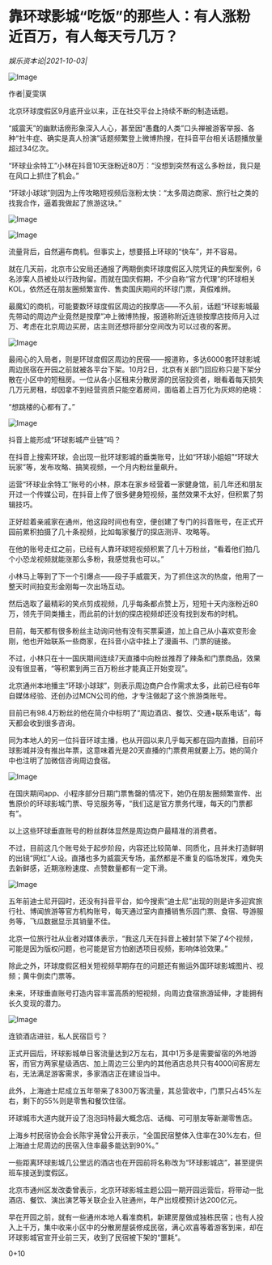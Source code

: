 # 靠环球影城“吃饭”的那些人：有人涨粉近百万，有人每天亏几万？

*娱乐资本论|2021-10-03|*

![Image](https://mmbiz.qpic.cn/mmbiz_png/jNZszpkibXxibIYaIATuUib8xmyiaqcdNK3oDDPS1XZD4OlDykibgJtyPhY2XtYZrweic12fyqJqSnhzeGvdZMBssflw/640?wx_fmt=png&tp=webp&wxfrom=5&wx_lazy=1&wx_co=1)

作者|夏雯琪

北京环球度假区9月底开业以来，正在社交平台上持续不断的制造话题。

“威震天”的幽默话痨形象深入人心，甚至因“愚蠢的人类”口头禅被游客举报、各种“社牛症、确实是真人扮演”话题频繁登上微博热搜，在抖音平台相关话题播放量超过34亿次。

“环球业余特工”小林在抖音10天涨粉近80万：“没想到突然有这么多粉丝，我只是在风口上抓住了机会。”

“环球小球球”则因为上传攻略短视频后涨粉太快：“太多周边商家、旅行社之类的找我合作，逼着我做起了旅游这块。”

![Image](https://mmbiz.qpic.cn/sz_mmbiz_png/Xgc0lz2j1eXUy8JD94Wj6H3rSHiaXYtDwxGavdxIeWibvGMb1TFbYTP6B8XPYxGdTg0AZW0sN3mea8TOlj8Skt0A/640?wx_fmt=png&tp=webp&wxfrom=5&wx_lazy=1&wx_co=1)

![Image](https://mmbiz.qpic.cn/sz_mmbiz_png/Xgc0lz2j1eXUy8JD94Wj6H3rSHiaXYtDwo2cA4E8UxboYruKWxJXsNKTHIuTZma2yEy5FULRWVBXY1DKP8hOEicw/640?wx_fmt=png&tp=webp&wxfrom=5&wx_lazy=1&wx_co=1)

流量背后，自然遍布商机。但事实上，想要搭上环球的“快车”，并不容易。

就在几天前，北京市公安局还通报了两期倒卖环球度假区入院凭证的典型案例，6名涉案人员被处以行政拘留。而就在国庆假期，不少自称“官方代理”的环球相关KOL，依然还在朋友圈频繁宣传、售卖国庆期间的环球门票，真假难辨。

最魔幻的商机，可能要数环球度假区周边的按摩店——不久前，话题“环球影城最先带动的周边产业竟然是按摩”冲上微博热搜，报道称附近连锁按摩店技师月入过万、考虑在北京周边买房，店主则还想将部分空间改为可以过夜的客房。

![Image](https://mmbiz.qpic.cn/sz_mmbiz_png/Xgc0lz2j1eXUy8JD94Wj6H3rSHiaXYtDwPud7l0jR7Bt7OibRoSzvibRBzyj4OsQ1hur8dTWXiayicWC3LFrb0aJWAw/640?wx_fmt=png&tp=webp&wxfrom=5&wx_lazy=1&wx_co=1)

最闹心的入局者，则是环球度假区周边的民宿——报道称，多达6000套环球影城周边民宿在开园之前就被各平台下架。10月2日，北京有关部门回应称只是下架分散在小区中的短租房。一位从各小区租来分散房源的民宿投资者，眼看着每天损失几万元房租，却因拿不到经营资质只能空着房间，面临着上百万化为灰烬的绝境：

“想跳楼的心都有了。”

![Image](https://mmbiz.qpic.cn/mmbiz_png/jNZszpkibXx8r0eeusveAtyj98pKeBEz7tMuAmiadsyvAk4l30TZvmgP03RGX0iaosuL5yVawsdblYqeWUcOTHYoQ/640?wx_fmt=png&tp=webp&wxfrom=5&wx_lazy=1&wx_co=1)

抖音上能形成“环球影城产业链”吗？

在抖音上搜索环球，会出现一批环球影城的垂类账号，比如“环球小姐姐”“环球大玩家”等，发布攻略、搞笑视频，一个月内粉丝量飙升。

运营“环球业余特工”账号的小林，原本在家乡经营着一家健身馆，前几年还和朋友开过一个传媒公司，在抖音上传了很多健身短视频，虽然效果不太好，但积累了剪辑技巧。

正好趁着亲戚家在通州，他这段时间也有空，便创建了专门的抖音账号，在正式开园前累积拍摄了几十条视频，比如每家餐厅的探店测评、攻略等。

在他的账号走红之前，已经有人靠环球短视频积累了几十万粉丝，“看着他们拍几个小恐龙视频就能涨那么多粉，我感觉我也可以。”

小林马上等到了下一个引爆点——段子手威震天，为了抓住这次的热度，他用了一整天时间拍变形金刚每一次出场互动。

然后选取了最精彩的笑点剪成视频，几乎每条都点赞上万，短短十天内涨粉近80万，领先于同类播主，而此前的计划的探店视频却还没有找到发布的时机。

目前，每天都有很多粉丝主动询问他有没有买票渠道，加上自己从小喜欢变形金刚，他也开始联系一些商家，在抖音小店中挂上了漫画书、门票的链接。

不过，小林只在十一国庆期间连续7天直播中向粉丝推荐了辣条和门票商品，效果没有很显著，“等积累到两三百万粉丝才能真正开始变现”。

北京通州本地播主“环球小球球”，则表示周边商户合作需求太多，此前已经有6年自媒体经验、还创办过MCN公司的他，才专注做起了这个旅游类账号。

目前已有98.4万粉丝的他在简介中标明了“周边酒店、餐饮、交通+联系电话”，每天都会收到很多咨询。

同为本地人的另一位抖音环球主播，也从开园以来几乎每天都在园内直播，目前环球影城并没有推出年票，这意味着光是20天直播的门票费用就要上万。她的简介中也注明了加微信咨询周边食宿。

![Image](https://mmbiz.qpic.cn/sz_mmbiz_png/Xgc0lz2j1eXUy8JD94Wj6H3rSHiaXYtDwrDJGz0Fso62M6x3LVECWj2LJo5xPiaw3eXcSpIXaS2tjy2YDrf4x5Dw/640?wx_fmt=png&tp=webp&wxfrom=5&wx_lazy=1&wx_co=1)

在国庆期间app、小程序部分日期门票售罄的情况下，她仍在朋友圈频繁宣传、出售原价的环球影城门票、导览服务等，“我们这是官方票务代理，每天的门票都有”。

以上这些环球垂直账号的粉丝群体显然是周边商户最精准的消费者。

不过，目前这几个账号处于起步阶段，内容还比较简单、同质化，且并未打造鲜明的出镜“网红”人设。直播也多为威震天专场，虽然都是不重复的临场发挥，难免失去新鲜感，近期涨粉速度、点赞数量都有一定下滑。

![Image](https://mmbiz.qpic.cn/sz_mmbiz_png/Xgc0lz2j1eXUy8JD94Wj6H3rSHiaXYtDwM7GJzHZljdfnzab3pAKJA4Vy13l2bZnyYIo10pYciciaEG0oKhNNvLibg/640?wx_fmt=png&tp=webp&wxfrom=5&wx_lazy=1&wx_co=1)

五年前迪士尼开园时，还没有抖音平台，如今搜索“迪士尼”出现的则是许多迎宾旅行社、博闻旅游等官方机构账号，每天通过室内直播销售乐园门票、食宿、导游服务等，飞瓜数据显示其销量不佳。

北京一位旅行社从业者对媒体表示，“我这几天在抖音上被封禁下架了4个视频，可能是因为版权问题，也可能是官方怕剧透项目视频，影响体验效果。”

除此之外，环球度假区相关短视频早期存在的问题还有搬运外国环球影城图片、视频；黄牛倒卖门票等。

未来，环球垂直账号打造内容丰富高质的短视频，向周边食宿旅游延伸，才能拥有长久变现的潜力。

![Image](https://mmbiz.qpic.cn/mmbiz_png/jNZszpkibXx8r0eeusveAtyj98pKeBEz7ejDSZf97dAE3mMYqSpwDp0blV0YsOONibSOjLz8EycRV8uxj7xc8QIg/640?wx_fmt=png&tp=webp&wxfrom=5&wx_lazy=1&wx_co=1)

连锁酒店进驻，私人民宿巨亏？

正式开园后，环球影城单日客流量达到2万左右，其中1万多是需要留宿的外地游客，而官方两家星级酒店、加上周边三公里内的其他酒店总共只有4000间客房左右，无法满足游客需求，多家酒店正在建设当中。

此外，上海迪士尼成立五年带来了8300万客流量，其总营收中，门票只占45%左右，剩下的55%则是零售和餐饮住宿。

环球城市大道内就开设了泡泡玛特最大概念店、话梅、可可朋友等新潮零售店。

上海乡村民宿协会会长陈宇荛曾公开表示，“全国民宿整体入住率在30%左右，但上海迪士尼周边的民宿入住率最多能达到90%。”

一些距离环球影城几公里远的酒店也在开园前将名称改为“环球影城店”，甚至提供班车接送到度假区。

北京市通州区发改委曾表示，北京环球影城主题公园一期开园运营后，将带动一批酒店、餐饮、演出演艺等关联企业入驻通州，年产出规模预计达200亿元。

早在开园之前，就有一些通州本地人看准商机，新建房屋做成独栋民宿；也有人投入上千万，集中收来小区中的分散房屋装修成民宿，满心欢喜等着游客到来，却在环球影城官宣开业前三天，收到了民宿被下架的“噩耗”。

0+10

